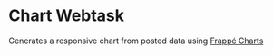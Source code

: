 # Chart Webtask

Generates a responsive chart from posted data using <a href="https://frappe.github.io/charts/" target="_blank">Frappé Charts</a>
